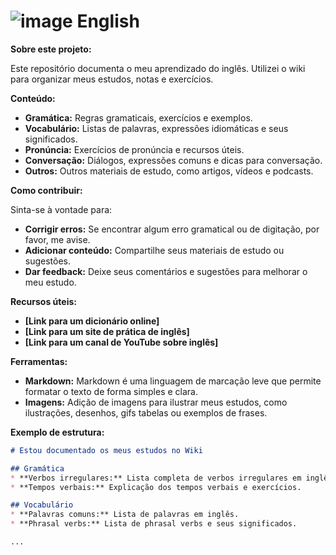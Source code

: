 # ![image](https://github.com/user-attachments/assets/567b8ef3-3c31-4d0b-a8c1-3670f016808f) English


**Sobre este projeto:**

Este repositório documenta o meu aprendizado do inglês. Utilizei o wiki para organizar meus estudos, notas e exercícios. 

**Conteúdo:**

* **Gramática:** Regras gramaticais, exercícios e exemplos.
* **Vocabulário:** Listas de palavras, expressões idiomáticas e seus significados.
* **Pronúncia:** Exercícios de pronúncia e recursos úteis.
* **Conversação:** Diálogos, expressões comuns e dicas para conversação.
* **Outros:** Outros materiais de estudo, como artigos, vídeos e podcasts.

**Como contribuir:**

Sinta-se à vontade para:

* **Corrigir erros:** Se encontrar algum erro gramatical ou de digitação, por favor, me avise.
* **Adicionar conteúdo:** Compartilhe seus materiais de estudo ou sugestões.
* **Dar feedback:** Deixe seus comentários e sugestões para melhorar o meu estudo.

**Recursos úteis:**

* **[Link para um dicionário online]**
* **[Link para um site de prática de inglês]**
* **[Link para um canal de YouTube sobre inglês]**


**Ferramentas:**

* **Markdown:** Markdown é uma linguagem de marcação leve que permite formatar o texto de forma simples e clara.
* **Imagens:** Adição de imagens para ilustrar meus estudos, como ilustrações, desenhos, gifs tabelas ou exemplos de frases.

**Exemplo de estrutura:**

```markdown
# Estou documentado os meus estudos no Wiki

## Gramática
* **Verbos irregulares:** Lista completa de verbos irregulares em inglês.
* **Tempos verbais:** Explicação dos tempos verbais e exercícios.

## Vocabulário
* **Palavras comuns:** Lista de palavras em inglês.
* **Phrasal verbs:** Lista de phrasal verbs e seus significados.

...
